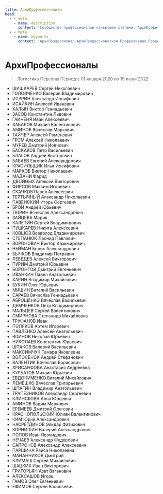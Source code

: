 ```yaml
---
title: АрхиПрофессионализм
head:
  - - meta
    - name: description
      content: 'Сообщество профессионалов наивысшей степени: АрхиПрофессионалов - это официальный Партнер Сбербанка'
  - - meta
    - name: keywords 
      content: 'АрхиПрофессионал АрхиПрофессионализм Профессионал Профессионализм'
---
```



# АрхиПрофессионалы

> Логистика Персоны Период с 01 января 2020 по 19 июня 2022


- ШИШКАРЕВ Сергей Николаевич
- ГОЛОВЧЕНКО Валерий Владимирович
- ИСУРИН Александр Иосифович
- ИСАЙКИН Алексей Иванович
- ХАЛЫН Виктор Геннадьевич
- ЗАСОВ Константин Львович
- ГАЙЧЕНЯ Иван Алексеевич
- ХАБАРОВ Михаил Валентинович
- АМИНОВ Вячеслав Маркович
- ТАЙЧЕР Алексей Роменович
- ГРОМ Алексей Николаевич
- МУРЕВ Дмитрий Иовчович
- БАСКАКОВ Петр Васильевич
- БЛАГОВ Андрей Викторович
- БАБАЕВ Евгений Александрович
- КРАСИЛЬЩИК Илья Иосифович
- МАРКОВ Виктор Николаевич
- МАДАНИ Фарид
- ДВОЙНЫХ Алексей Викторович
- ФИРСОВ Максим Игоревич
- СКАЧКОВ Павел Алексеевич
- ТЕРТЫЧНЫЙ Александр Николаевич
- ПАВЕНСКИЙ Игорь Сергеевич
- БРОЙ Андрей Юрьевич
- ТЮРИН Вячеслав Александрович
- ЗАЙЦЕВА Мария
- КАЛЕТИН Сергей Владимирович
- ПУШКАРЕВ Никита Алексеевич
- КОВШОВ Всеволод Владимирович
- СТЕПАНЮК Леонид Павлович
- ВОРОНОВИЧ Виктор Казимирович
- НЕЙМАН Борис Александрович
- БЫЧКОВ Владимир Петрович
- ЛЕБЕДЕВ Алексей Викторович
- ПУРИМ Дмитрий Юрьевич
- БОРОНТОВ Дмитрий Евгеньевич
- ИВАНКИН Павел Анатольевич
- ХАРИН Владимир Михайлович
- БУКИН Олег Юрьевич
- МИШИН Виталий Васильевич
- САРАЕВ Вячеслав Геннадьевич
- АБРОЩЕНКО Вячеслав Васильевич
- ДЕМЧЕНКОВ Петр Владимирович
- МАЛЬЦЕВ Сергей Валентинович
- СМИРНОВА Степанида Михайловна
- ТРУФАНОВ Иван
- ПОЛЯКОВ Артем Игоревич
- ПАВЛЕНКО Алексей Анатольевич
- ВОИНОВ Николай Юрьевич
- НИКОЛАЕВ Константин Юрьевич
- ШПАКОВ Валерий Васильевич
- МАКСИМЧУК Тамара Яковлевна
- ВОЛОСЕНОК Андрей Стефанович
- ВАЛЕНТИК Вячеслав Борисович
- ХРИСАНФОВА Анастасия Андреевна
- КУРБАТОВ Михаил Юрьевич
- ЕВДОКИМЕНКО Виталий Михайлович
- ЛЕМЕШКО Вячеслав Григорьевич
- ШПАГИН Владимир Анатольевич
- ТРАПЕЗНИКОВ Александр Сергеевич
- КЛИНСКОВА Анна Юрьевна
- АМИНОВ Вадим Маркович
- ЕРЕМЕЕВ Дмитрий Олегович
- КРАСНОПОЛЬСКИЙ Юлиан Валентинович
- КИМ Юрий Александрович
- НАСРЕТДИНОВ Эльдар Фатихович
- КОРНИШИН Валерий Александрович
- ПОПОВ Иван Леонидович
- НЕЧАЕВ Александр Федорович
- САПРОНОВ Александр Алексеевич
- ПАРШИНА Раиса Николаевна
- МАНАННИКОВ Дмитрий
- КЛИМАШ Сергей Михайлович
- ШАЦКИХ Иван Викторович
- ГРИГОРЬЯН Азат Ваганович
- АЛЕКСАШОВ Игорь
- ГАМОВ Олег Евгеньевич
- ЕФИМОВ Сергей Васильевич

